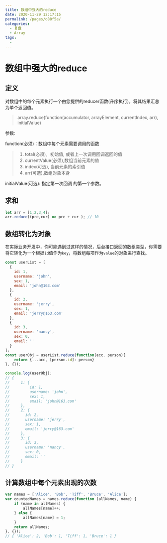 ```yaml
---
title: 数组中强大的reduce
date: 2020-11-29 12:17:15
permalink: /pages/d88f5e/
categories: 
  - 复盘
  - Array
tags: 
  - 
---
```

# 数组中强大的reduce

## 定义

对数组中的每个元素执行一个由您提供的reducer函数(升序执行)，将其结果汇总为单个返回值。

> array.reduce(function(accumulator, arrayElement, currentIndex, arr), initialValue)

参数:

function(必须)：数组中每个元素需要调用的函数

> 1. total(必须)，初始值, 或者上一次调用回调返回的值
> 2. currentValue(必须),数组当前元素的值
> 3. index(可选), 当前元素的索引值
> 4. arr(可选),数组对象本身

initialValue(可选): 指定第一次回调 的第一个参数。

## 求和

```js
let arr = [1,2,3,4];
arr.reduce((pre,cur) => pre + cur ); // 10
```

## 数组转化为对象
在实际业务开发中，你可能遇到过这样的情况，后台接口返回的数组类型，你需要将它转化为一个根据`id`值作为`key`，将数组每项作为`value`的对象进行查找。

```js
const userList = [
  {
    id: 1,
    username: 'john',
    sex: 1,
    email: 'john@163.com'
  },
  {
    id: 2,
    username: 'jerry',
    sex: 1,
    email: 'jerry@163.com'
  },
  {
    id: 3,
    username: 'nancy',
    sex: 0,
    email: ''
  }
];
const userObj = userList.reduce(function(acc, person){
    return {...acc, [person.id]: person}
}, {});

console.log(userObj);
// {
//     1: {
//         id: 1,
//         username: 'john',
//         sex: 1,
//         email: 'john@163.com'
//     },
//     2: {
//       id: 2,
//       username: 'jerry',
//       sex: 1,
//       email: 'jerry@163.com'
//     },
//     3: {
//       id: 3,
//       username: 'nancy',
//       sex: 0,
//       email: ''
//     }
// }
```

## 计算数组中每个元素出现的次数
```js
var names = ['Alice', 'Bob', 'Tiff', 'Bruce', 'Alice'];
var countedNames = names.reduce(function (allNames, name) { 
    if (name in allNames) {
        allNames[name]++;
    } else {
        allNames[name] = 1;
    }
    return allNames;
}, {});
// { 'Alice': 2, 'Bob': 1, 'Tiff': 1, 'Bruce': 1 }
```
